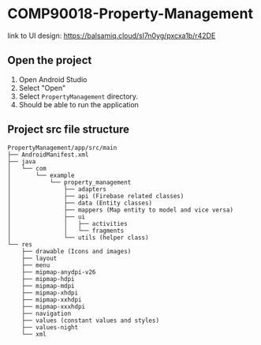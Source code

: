 # COMP90018-Property-Management

link to UI design: https://balsamiq.cloud/sl7n0yg/pxcxa1b/r42DE



## Open the project

1. Open Android Studio
2. Select "Open"
3. Select `PropertyManagement` directory.
4. Should be able to run the application



## Project src file structure

```
PropertyManagement/app/src/main
├── AndroidManifest.xml
├── java
│   └── com
│       └── example
│           └── property_management
│               ├── adapters
│               ├── api (Firebase related classes)
│               ├── data (Entity classes)
│               ├── mappers (Map entity to model and vice versa)
│               ├── ui 
│               │   ├── activities
│               │   └── fragments
│               └── utils (helper class)
└── res
    ├── drawable (Icons and images)
    ├── layout
    ├── menu
    ├── mipmap-anydpi-v26
    ├── mipmap-hdpi
    ├── mipmap-mdpi
    ├── mipmap-xhdpi
    ├── mipmap-xxhdpi
    ├── mipmap-xxxhdpi
    ├── navigation
    ├── values (constant values and styles)
    ├── values-night
    └── xml

```

